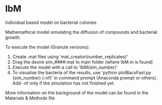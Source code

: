 # IbM

Individual based model on bacterial colonies

Mathemathical model simulating the diffusion of compounds and bacterial growth.

To execute the model (Granule versions):

1. Create .mat files using 'mat_creator(number_replicates)'
2. Drag the desire sim\_####.mat to main folder (where IbM.m is found)
3. Execute the model with a call to 'IbM(sim_number)'
4. To visualise the bacteria of the results, use 'python plotBacsFast.py (sim_number) (-nf)' in command prompt (Anaconda prompt or others).
   Add -nf only if the simulation has not finished yet.

More information on the background of the model can be found in the Materials & Methods file
